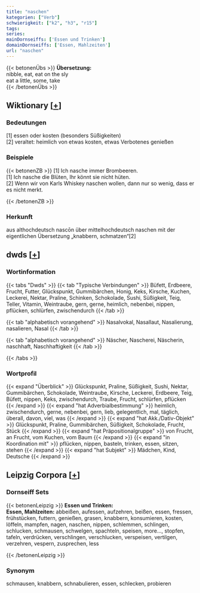 ```yaml
---
title: "naschen"
kategorien: ["Verb"]
schwierigkeit: ["k2", "h3", "r15"]
tags:
series:
mainDornseiffs: ['Essen und Trinken']
domainDornseiffs: ['Essen, Mahlzeiten']
url: "naschen"
---
```


{{< betonenÜbs >}}
**Übersetzung:**  
nibble, eat, eat on the sly  
eat a little, some, take  
{{< /betonenÜbs >}}

## Wiktionary [[+](https://de.wiktionary.org/wiki/naschen)]

### Bedeutungen
[1] essen oder kosten (besonders Süßigkeiten)  
[2] veraltet: heimlich von etwas kosten, etwas Verbotenes genießen  

### Beispiele
{{< betonenZB >}}
[1] Ich nasche immer Brombeeren.  
[1] Ich nasche die Blüten, Ihr könnt sie nicht hüten.  
[2] Wenn wir von Karls Whiskey naschen wollen, dann nur so wenig, dass er es nicht merkt.  

{{< /betonenZB >}}
### Herkunft
aus althochdeutsch nascōn über mittelhochdeutsch naschen mit der eigentlichen Übersetzung „knabbern, schmatzen“[2]  



## dwds [[+](https://www.dwds.de/wb/naschen)]

### Wortinformation
{{< tabs "Dwds" >}}
{{< tab "Typische Verbindungen" >}}
Büfett, Erdbeere, Frucht, Futter, Glückspunkt, Gummibärchen, Honig, Keks, Kirsche, Kuchen, Leckerei, Nektar, Praline, Schinken, Schokolade, Sushi, Süßigkeit, Teig, Teller, Vitamin, Weintraube, gern, gerne, heimlich, nebenbei, nippen, pflücken, schlürfen, zwischendurch
{{< /tab >}}

{{< tab "alphabetisch vorangehend" >}}
Nasalvokal, Nasallaut, Nasalierung, nasalieren, Nasal
{{< /tab >}}

{{< tab "alphabetisch vorangehend" >}}
Näscher, Nascherei, Näscherin, naschhaft, Naschhaftigkeit
{{< /tab >}}

{{< /tabs >}}

### Wortprofil
{{< expand "Überblick" >}} Glückspunkt, Praline, Süßigkeit, Sushi, Nektar, Gummibärchen, Schokolade, Weintraube, Kirsche, Leckerei, Erdbeere, Teig, Büfett, nippen, Keks, zwischendurch, Traube, Frucht, schlürfen, pflücken {{< /expand >}}
{{< expand "hat Adverbialbestimmung" >}} heimlich, zwischendurch, gerne, nebenbei, gern, lieb, gelegentlich, mal, täglich, überall, davon, viel, was {{< /expand >}}
{{< expand "hat Akk./Dativ-Objekt" >}} Glückspunkt, Praline, Gummibärchen, Süßigkeit, Schokolade, Frucht, Stück {{< /expand >}}
{{< expand "hat Präpositionalgruppe" >}} von Frucht, an Frucht, vom Kuchen, vom Baum {{< /expand >}}
{{< expand "in Koordination mit" >}} pflücken, nippen, basteln, trinken, essen, sitzen, stehen {{< /expand >}}
{{< expand "hat Subjekt" >}} Mädchen, Kind, Deutsche {{< /expand >}}

## Leipzig Corpora [[+](https://corpora.uni-leipzig.de/en/res?word=naschen&corpusId=deu_newscrawl-public_2018)]

### Dornseiff Sets
{{< betonenLeipzig >}}
**Essen und Trinken:**  
**Essen, Mahlzeiten:** abbeißen, aufessen, aufzehren, beißen, essen, fressen, frühstücken, futtern, genießen, grasen, knabbern, konsumieren, kosten, löffeln, mampfen, nagen, naschen, nippen, schlemmen, schlingen, schlucken, schmausen, schwelgen, spachteln, speisen, more..., stopfen, tafeln, verdrücken, verschlingen, verschlucken, verspeisen, vertilgen, verzehren, vespern, zusprechen, less  

{{< /betonenLeipzig >}}

### Synonym
schmausen, knabbern, schnabulieren, essen, schlecken, probieren

